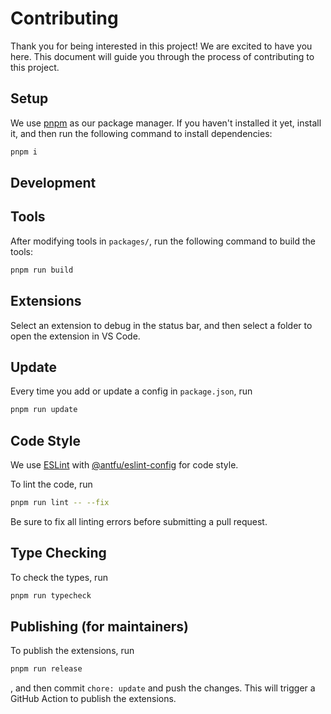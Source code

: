 # Contributing

Thank you for being interested in this project! We are excited to have you here. This document will guide you through the process of contributing to this project.

## Setup

We use [pnpm](https://pnpm.io/) as our package manager. If you haven't installed it yet, install it, and then run the following command to install dependencies:

```bash
pnpm i
```

## Development

## Tools

After modifying tools in `packages/`, run the following command to build the tools:

```bash
pnpm run build
```

## Extensions

Select an extension to debug in the status bar, and then select a folder to open the extension in VS Code.

## Update

Every time you add or update a config in `package.json`, run

```bash
pnpm run update
```

## Code Style

We use [ESLint](https://eslint.org/) with [@antfu/eslint-config](https://github.com/antfu/eslint-config) for code style.

To lint the code, run

```bash
pnpm run lint -- --fix
```

Be sure to fix all linting errors before submitting a pull request.

## Type Checking

To check the types, run

```bash
pnpm run typecheck
```

## Publishing (for maintainers)

To publish the extensions, run

```bash
pnpm run release
```

, and then commit `chore: update` and push the changes. This will trigger a GitHub Action to publish the extensions.

